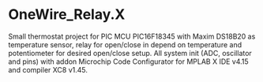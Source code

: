 # OneWire_Relay.X
Small thermostat project for PIC MCU PIC16F18345 with Maxim DS18B20 as temperature sensor, relay for open/close in depend on temperature and potentiometer for desired open/close setup.
All system init (ADC, oscillator and pins) with addon Microchip Code Configurator for MPLAB X IDE v4.15 and compiler XC8 v1.45.
